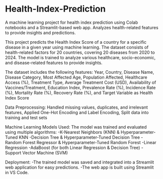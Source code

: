# Health-Index-Prediction
A machine learning project for health index prediction using Colab notebooks and a Streamlit-based web app.  Analyzes health-related features to provide insights and predictions.

This project predicts the Health Index Score of a country for a specific disease in a given year using machine learning. The dataset consists of health-related factors for 20 countries, covering 20 diseases from 2020 to 2024. The model is trained to analyze various healthcare, socio-economic, and disease-related features to provide insights.

The dataset includes the following features:
Year, Country, Disease Name, Disease Category,
Most Affected Age, Population Affected, Healthcare Access (%),
Treatment Type, Average Treatment Cost (USD), Availability of Vaccines/Treatment,
Education Index, Prevalence Rate (%), Incidence Rate (%), Mortality Rate (%), Recovery Rate (%),
and Target Variable as Health Index Score

Data Preprocessing:
Handled missing values, duplicates, and irrelevant features,
Applied One-Hot Encoding and Label Encoding,
Split data into training and test sets

Machine Learning Models Used:
The model was trained and evaluated using multiple algorithms:
-K-Nearest Neighbors (KNN) & Hyperparameter-Tuned KNN
-Decision Tree & Hyperparameter-Tuned Decision Tree
-Random Forest Regressor & Hyperparameter-Tuned Random Forest
-Linear Regression
-AdaBoost (for both Linear Regression & Decision Tree)
-Support Vector Machine (SVM)

Deployment:
-The trained model was saved and integrated into a Streamlit web application for easy predictions.
-The web app is built using Streamlit in VS Code.
